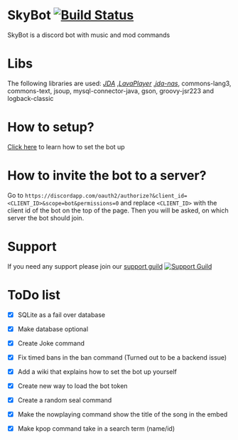 # SkyBot [![Build Status](https://travis-ci.org/duncte123/SkyBot.svg?branch=master)](https://travis-ci.org/duncte123/SkyBot)
SkyBot is a discord bot with music and mod commands

# Libs
The following libraries are used:
[_JDA_](https://github.com/DV8FromTheWorld/JDA) 
,[_LavaPlayer_](https://github.com/sedmelluq/lavaplayer)
,[_jda-nas_](https://github.com/sedmelluq/jda-nas), commons-lang3, commons-text, jsoup, mysql-connector-java, gson, groovy-jsr223 and logback-classic

# How to setup?
[Click here](https://github.com/duncte123/SkyBot/wiki/How-to-run-the-bot) to learn how to set the bot up

# How to invite the bot to a server?

Go to `https://discordapp.com/oauth2/authorize?&client_id=<CLIENT_ID>&scope=bot&permissions=0` and replace `<CLIENT_ID>` with the client id of the bot on the top of the page. Then you will be asked, on which server the bot should join.

# Support
If you need any support please join our [support guild](https://discord.gg/NKM9Xtk) [![Support Guild](https://discordapp.com/api/guilds/191245668617158656/embed.png)](https://discord.gg/NKM9Xtk)

# ToDo list
- [X] SQLite as a fail over database
- [X] Make database optional
- [X] Create Joke command
- [X] Fix timed bans in the ban command (Turned out to be a backend issue)
- [X] Add a wiki that explains how to set the bot up yourself
- [X] Create new way to load the bot token
- [X] Create a random seal command
- [X] Make the nowplaying command show the title of the song in the embed
- [x] Make kpop command take in a search term (name/id)

